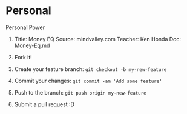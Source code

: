 # Personal

Personal Power


1. Title: Money EQ
Source: mindvalley.com
Teacher: Ken Honda
Doc: Money-Eq.md

1. Fork it!
2. Create your feature branch: `git checkout -b my-new-feature`
3. Commit your changes: `git commit -am 'Add some feature'`
4. Push to the branch: `git push origin my-new-feature`
5. Submit a pull request :D
